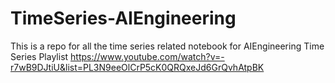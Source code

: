 # TimeSeries-AIEngineering
This is a repo for all the time series related notebook for AIEngineering Time Series Playlist https://www.youtube.com/watch?v=-r7wB9DJtiU&list=PL3N9eeOlCrP5cK0QRQxeJd6GrQvhAtpBK 
